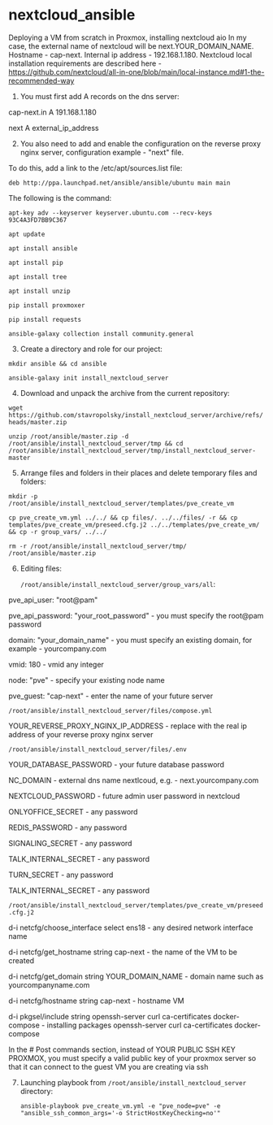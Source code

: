 # nextcloud_ansible
Deploying a VM from scratch in Proxmox, installing nextcloud aio
In my case, the external name of nextcloud will be next.YOUR_DOMAIN_NAME.
Hostname - cap-next.
Internal ip address - 192.168.1.180.
Nextcloud local installation requirements are described here - https://github.com/nextcloud/all-in-one/blob/main/local-instance.md#1-the-recommended-way

1. You must first add A records on the dns server:

cap-next.in A 191.168.1.180

next A external_ip_address

2. You also need to add and enable the configuration on the reverse proxy nginx server, configuration example - "next" file.

To do this, add a link to the /etc/apt/sources.list file:

`deb http://ppa.launchpad.net/ansible/ansible/ubuntu main main`

The following is the command:

`apt-key adv --keyserver keyserver.ubuntu.com --recv-keys 93C4A3FD7BB9C367`

`apt update`

`apt install ansible`

`apt install pip`

`apt install tree`

`apt install unzip`

`pip install proxmoxer`

`pip install requests`

`ansible-galaxy collection install community.general`


3. Create a directory and role for our project:

`mkdir ansible && cd ansible`

`ansible-galaxy init install_nextcloud_server`

4. Download and unpack the archive from the current repository:
   
`wget https://github.com/stavropolsky/install_nextcloud_server/archive/refs/heads/master.zip`

`unzip /root/ansible/master.zip -d /root/ansible/install_nextcloud_server/tmp && cd /root/ansible/install_nextcloud_server/tmp/install_nextcloud_server-master`

5. Arrange files and folders in their places and delete temporary files and folders:
   
`mkdir -p /root/ansible/install_nextcloud_server/templates/pve_create_vm`

`cp pve_create_vm.yml ../../ && cp files/. ../../files/ -r && cp templates/pve_create_vm/preseed.cfg.j2 ../../templates/pve_create_vm/ && cp -r group_vars/ ../../`

`rm -r /root/ansible/install_nextcloud_server/tmp/ /root/ansible/master.zip`

6. Editing files:
   
   `/root/ansible/install_nextcloud_server/group_vars/all`:
   
pve_api_user: "root@pam"

pve_api_password: "your_root_password" - you must specify the root@pam password

domain: "your_domain_name" - you must specify an existing domain, for example - yourcompany.com

vmid: 180 - vmid any integer

node: "pve" - specify your existing node name

pve_guest: "cap-next" - enter the name of your future server

`/root/ansible/install_nextcloud_server/files/compose.yml`

YOUR_REVERSE_PROXY_NGINX_IP_ADDRESS - replace with the real ip address of your reverse proxy nginx server

`/root/ansible/install_nextcloud_server/files/.env`

YOUR_DATABASE_PASSWORD - your future database password

NC_DOMAIN - external dns name nextlcoud, e.g. - next.yourcompany.com

NEXTCLOUD_PASSWORD - future admin user password in nextcloud

ONLYOFFICE_SECRET - any password

REDIS_PASSWORD - any password

SIGNALING_SECRET - any password

TALK_INTERNAL_SECRET - any password

TURN_SECRET - any password

TALK_INTERNAL_SECRET - any password

`/root/ansible/install_nextcloud_server/templates/pve_create_vm/preseed.cfg.j2`

d-i netcfg/choose_interface select ens18 - any desired network interface name

d-i netcfg/get_hostname string cap-next - the name of the VM to be created

d-i netcfg/get_domain string YOUR_DOMAIN_NAME - domain name such as yourcompanyname.com

d-i netcfg/hostname string cap-next - hostname VM

d-i pkgsel/include string openssh-server curl ca-certificates docker-compose - installing packages openssh-server curl ca-certificates docker-compose

In the # Post commands section, instead of YOUR PUBLIC SSH KEY PROXMOX, you must specify a valid public key of your proxmox server so that it can connect to the guest VM you are creating via ssh

7. Launching playbook from `/root/ansible/install_nextcloud_server` directory:

   `ansible-playbook pve_create_vm.yml -e "pve_node=pve" -e "ansible_ssh_common_args='-o StrictHostKeyChecking=no'"`
